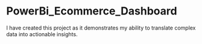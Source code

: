 # PowerBi_Ecommerce_Dashboard
I have created this project as it demonstrates my ability to translate complex data into actionable insights.
